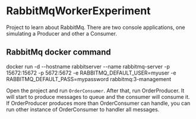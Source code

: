 # RabbitMqWorkerExperiment
Project to learn about RabbitMq. There are two console applications, one simulating a Producer  and other a Consumer. 

## RabbitMq docker command
docker run -d --hostname rabbitserver --name rabbitmq-server -p 15672:15672 -p 5672:5672 -e RABBITMQ_DEFAULT_USER=myuser -e RABBITMQ_DEFAULT_PASS=mypassword rabbitmq:3-management

Open the project and run `OrderConsumer`. After that, run OrderProducer. It will start to produce messages to queue and the consumer will consume it. If OrderProducer produces more than OrderConsumer can handle, you can run other instance of OrderConsumer to handler all messages.
